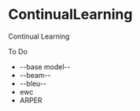 # ContinualLearning
Continual Learning 

To Do
- --base model--
- --beam--
- --bleu--
- ewc
- ARPER
